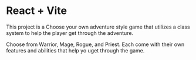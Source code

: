 # React + Vite

This project is a Choose your own adventure style game that utilizes a class system to help the player get through the adventure.

Choose from Warrior, Mage, Rogue, and Priest. Each come with their own features and abilities that help yo uget through the game.
